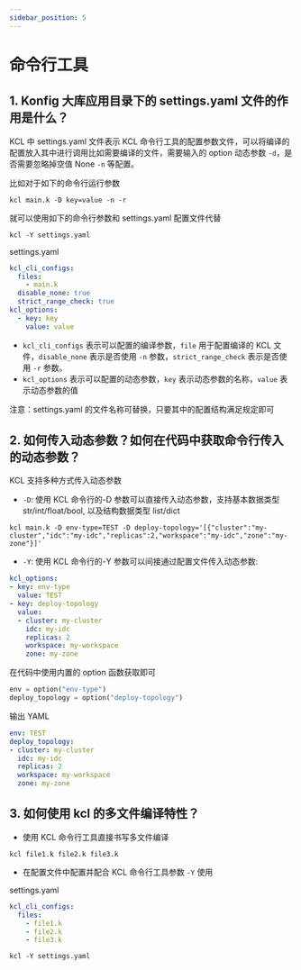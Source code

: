 ```yaml
---
sidebar_position: 5
---
```


# 命令行工具

## 1. Konfig 大库应用目录下的 settings.yaml 文件的作用是什么？

KCL 中 settings.yaml 文件表示 KCL 命令行工具的配置参数文件，可以将编译的配置放入其中进行调用比如需要编译的文件，需要输入的 option 动态参数 `-d`，是否需要忽略掉空值 None `-n` 等配置。

比如对于如下的命令行运行参数

```shell
kcl main.k -D key=value -n -r
```

就可以使用如下的命令行参数和 settings.yaml 配置文件代替

```shell
kcl -Y settings.yaml
```

settings.yaml

```yaml
kcl_cli_configs:
  files:
    - main.k
  disable_none: true
  strict_range_check: true
kcl_options:
  - key: key
    value: value
```

- `kcl_cli_configs` 表示可以配置的编译参数，`file` 用于配置编译的 KCL 文件，`disable_none` 表示是否使用 `-n` 参数，`strict_range_check` 表示是否使用 `-r` 参数。
- `kcl_options` 表示可以配置的动态参数，`key` 表示动态参数的名称，`value` 表示动态参数的值

注意：settings.yaml 的文件名称可替换，只要其中的配置结构满足规定即可

## 2. 如何传入动态参数？如何在代码中获取命令行传入的动态参数？

KCL 支持多种方式传入动态参数

- `-D`: 使用 KCL 命令行的-D 参数可以直接传入动态参数，支持基本数据类型 str/int/float/bool, 以及结构数据类型 list/dict

```shell
kcl main.k -D env-type=TEST -D deploy-topology='[{"cluster":"my-cluster","idc":"my-idc","replicas":2,"workspace":"my-idc","zone":"my-zone"}]'
```

- `-Y`: 使用 KCL 命令行的-Y 参数可以间接通过配置文件传入动态参数:

```yaml
kcl_options:
- key: env-type
  value: TEST
- key: deploy-topology
  value:
  - cluster: my-cluster
    idc: my-idc
    replicas: 2
    workspace: my-workspace
    zone: my-zone
```

在代码中使用内置的 option 函数获取即可

```python
env = option("env-type")
deploy_topology = option("deploy-topology")
```

输出 YAML

```yaml
env: TEST
deploy_topology:
- cluster: my-cluster
  idc: my-idc
  replicas: 2
  workspace: my-workspace
  zone: my-zone
```

## 3. 如何使用 kcl 的多文件编译特性？

- 使用 KCL 命令行工具直接书写多文件编译

```shell
kcl file1.k file2.k file3.k
```

- 在配置文件中配置并配合 KCL 命令行工具参数 `-Y` 使用

settings.yaml

```yaml
kcl_cli_configs:
  files:
    - file1.k
    - file2.k
    - file3.k
```

```shell
kcl -Y settings.yaml
```
